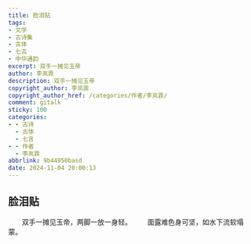 ```yaml
---
title: 脸泪贴
tags:
- 文学
- 古诗集
- 古体
- 七古
- 中华通韵
excerpt: 双手一摊见玉帝
author: 李岚霏
description: 双手一摊见玉帝
copyright_author: 李岚霏
copyright_author_href: /categories/作者/李岚霏/
comment: gitalk
sticky: 100
categories:
- - 古诗
  - 古体
  - 七言
- - 作者
  - 李岚霏
abbrlink: 9b44950basd
date: 2024-11-04 20:00:13
---
```

## 脸泪贴

&emsp;&emsp;双手一摊见玉帝，两脚一放一身轻。
&emsp;&emsp;面露难色身可坚，如水下流软塌蒙。
